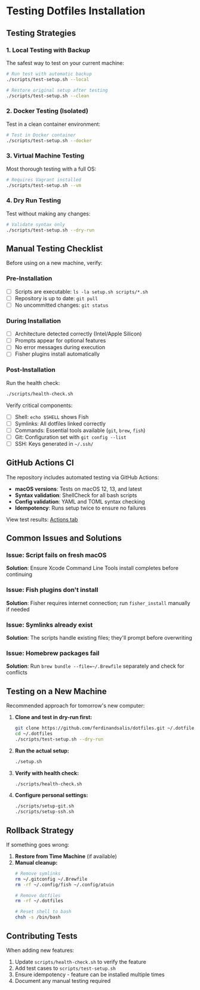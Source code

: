 # Testing Dotfiles Installation

## Testing Strategies

### 1. Local Testing with Backup

The safest way to test on your current machine:

```bash
# Run test with automatic backup
./scripts/test-setup.sh --local

# Restore original setup after testing
./scripts/test-setup.sh --clean
```

### 2. Docker Testing (Isolated)

Test in a clean container environment:

```bash
# Test in Docker container
./scripts/test-setup.sh --docker
```

### 3. Virtual Machine Testing

Most thorough testing with a full OS:

```bash
# Requires Vagrant installed
./scripts/test-setup.sh --vm
```

### 4. Dry Run Testing

Test without making any changes:

```bash
# Validate syntax only
./scripts/test-setup.sh --dry-run
```

## Manual Testing Checklist

Before using on a new machine, verify:

### Pre-Installation
- [ ] Scripts are executable: `ls -la setup.sh scripts/*.sh`
- [ ] Repository is up to date: `git pull`
- [ ] No uncommitted changes: `git status`

### During Installation
- [ ] Architecture detected correctly (Intel/Apple Silicon)
- [ ] Prompts appear for optional features
- [ ] No error messages during execution
- [ ] Fisher plugins install automatically

### Post-Installation
Run the health check:
```bash
./scripts/health-check.sh
```

Verify critical components:
- [ ] Shell: `echo $SHELL` shows Fish
- [ ] Symlinks: All dotfiles linked correctly
- [ ] Commands: Essential tools available (`git`, `brew`, `fish`)
- [ ] Git: Configuration set with `git config --list`
- [ ] SSH: Keys generated in `~/.ssh/`

## GitHub Actions CI

The repository includes automated testing via GitHub Actions:

- **macOS versions**: Tests on macOS 12, 13, and latest
- **Syntax validation**: ShellCheck for all bash scripts
- **Config validation**: YAML and TOML syntax checking
- **Idempotency**: Runs setup twice to ensure no failures

View test results: [Actions tab](https://github.com/ferdinandsalis/dotfiles/actions)

## Common Issues and Solutions

### Issue: Script fails on fresh macOS
**Solution**: Ensure Xcode Command Line Tools install completes before continuing

### Issue: Fish plugins don't install
**Solution**: Fisher requires internet connection; run `fisher_install` manually if needed

### Issue: Symlinks already exist
**Solution**: The scripts handle existing files; they'll prompt before overwriting

### Issue: Homebrew packages fail
**Solution**: Run `brew bundle --file=~/.Brewfile` separately and check for conflicts

## Testing on a New Machine

Recommended approach for tomorrow's new computer:

1. **Clone and test in dry-run first:**
   ```bash
   git clone https://github.com/ferdinandsalis/dotfiles.git ~/.dotfiles
   cd ~/.dotfiles
   ./scripts/test-setup.sh --dry-run
   ```

2. **Run the actual setup:**
   ```bash
   ./setup.sh
   ```

3. **Verify with health check:**
   ```bash
   ./scripts/health-check.sh
   ```

4. **Configure personal settings:**
   ```bash
   ./scripts/setup-git.sh
   ./scripts/setup-ssh.sh
   ```

## Rollback Strategy

If something goes wrong:

1. **Restore from Time Machine** (if available)
2. **Manual cleanup:**
   ```bash
   # Remove symlinks
   rm ~/.gitconfig ~/.Brewfile
   rm -rf ~/.config/fish ~/.config/atuin
   
   # Remove dotfiles
   rm -rf ~/.dotfiles
   
   # Reset shell to bash
   chsh -s /bin/bash
   ```

## Contributing Tests

When adding new features:

1. Update `scripts/health-check.sh` to verify the feature
2. Add test cases to `scripts/test-setup.sh`
3. Ensure idempotency - feature can be installed multiple times
4. Document any manual testing required